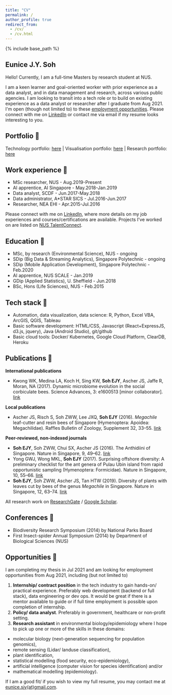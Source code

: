 ```yaml
---
title: "CV"
permalink: /
author_profile: true
redirect_from: 
  - /cv/
  - /cv.html
---
```


{% include base_path %}

## Eunice J.Y. Soh

Hello! Currently, I am a full-time Masters by research student at NUS. 

I am a keen learner and goal-oriented worker with prior experience as a data analyst, and in data management and research, across various public agencies. I am looking to transit into a tech role or to build on existing experience as a data analyst or researcher after I graduate from Aug 2021. I'm open (though not limited to) to these [employment opportunities](#opportunities-). Please connect with me on [LinkedIn](https://linkedin.com/in/eunices) or contact me via email if my resume looks interesting to you. 

## Portfolio 🐜

Technology portfolio: [here](portfolio/portfolio-1/)
| Visualisation portfolio: [here](portfolio/portfolio-2/) | Research portfolio: [here](portfolio/portfolio-3/)

## Work experience 🦟

- MSc researcher, NUS - Aug.2019-Present 
- AI apprentice, AI Singapore - May.2018-Jan.2019 
- Data analyst, SCDF - Jun.2017-May.2018
- Data administrator, A*STAR SICS - Jul.2016-Jun.2017
- Researcher, NEA EHI - Apr.2015-Jul.2016 

Please connect with me on [LinkedIn](https://www.linkedin.com/in/eunicesoh/), where more details on my job experiences and courses/certifications are available. Projects I've worked on are listed on [NUS TalentConnect](https://nus-csm.symplicity.com/profiles/eunicesoh).

## Education 💯

- MSc, by research (Environmental Science), NUS - ongoing
- SDip (Big Data & Streaming Analytics), Singapore Polytechnic - ongoing
- SDip (Mobile Application Development), Singapore Polytechnic - Feb.2020
- AI apprentice, NUS SCALE - Jan.2019 
- GDip (Applied Statistics), U. Sheffield - Jun.2018
- BSc, Hons (Life Sciences), NUS - Feb.2015 

## Tech stack 🦋

- Automation, data visualization, data science: R, Python, Excel VBA, ArcGIS, QGIS, Tableau 
- Basic software development: HTML/CSS, Javascript (React+ExpressJS, d3.js, jquery), Java (Android Studio), git/github
- Basic cloud tools: Docker/ Kubernetes, Google Cloud Platform, ClearDB, Heroku

## Publications 🐝

**International publications**
- Kwong WK, Medina LA, Koch H, Sing KW, **Soh EJY**, Ascher JS, Jaffe R, Moran, NA (2017). Dynamic microbiome evolution in the social corbiculate bees. Science Advances, 3: e1600513 [minor collaborator]. [link](https://www.researchgate.net/publication/315766876_Dynamic_microbiome_evolution_in_social_bees)

**Local publications**
- Ascher JS, Risch S, Soh ZWW, Lee JXQ, **Soh EJY** (2016). *Megachile* leaf-cutter and resin bees of Singapore (Hymenoptera: Apoidea: Megachilidae). Raffles Bulletin of Zoology, Supplement 32, 33–55. [link](https://www.researchgate.net/publication/303189173_Megachile_leaf-cutter_and_resin_bees_of_Singapore_Hymenoptera_Apoidea_Megachilidae)

**Peer-reviewed, non-indexed journals**
- **Soh EJY**, Soh ZWW, Chui SX, Ascher JS (2016). The Anthidiini of Singapore. Nature in Singapore, 9, 49–62. [link](https://www.researchgate.net/publication/306009526_The_bee_tribe_Anthidiini_in_Singapore_Anthophila_Megachilidae_Anthidiini_with_notes_on_the_regional_fauna)
- Yong GWJ, Wong MKL, **Soh EJY** (2017). Surprising offshore diversity: A preliminary checklist for the ant genera of Pulau Ubin island from rapid opportunistic sampling (Hymenoptera: Formicidae). Nature in Singapore, 10, 55–66. [link](https://www.researchgate.net/publication/318129786_A_preliminary_checklist_of_the_ant_genera_of_Pulau_Ubin_Singapore_from_rapid_opportunistic_sampling_Hymenoptera_Formicidae)
- **Soh EJY**, Soh ZWW, Ascher JS, Tan HTW (2019). Diversity of plants with leaves cut by bees of the genus *Megachile* in Singapore. Nature in Singapore, 12, 63–74. [link](https://www.researchgate.net/publication/337077776_Diversity_of_plants_with_leaves_cut_by_bees_of_the_genus_Megachile_in_Singapore)

All research work on [ResearchGate](https://www.researchgate.net/profile/Eunice_Soh2/research) / [Google Scholar](https://scholar.google.com/citations?user=8tnjlIUAAAAJ).

## Conferences 🐛

- Biodiversity Research Symposium (2014) by National Parks Board
- First Insect-spider Annual Symposium (2014) by Department of Biological Sciences (NUS)

## Opportunities 🐞

I am completing my thesis in Jul 2021 and am looking for employment opportunities from Aug 2021, including (but not limited to)

1. **Internship/ contract position** in the tech industry to gain hands-on/ practical experience. Preferably web development (backend or full stack), data engineering or dev ops. It would be great if there is a mentor available to guide or if full time employment is possible upon completion of internship.
2. **Policy/ data analyst**. Preferably in government, healthcare or non-profit setting.
3. **Research assistant** in environmental biology/epidemiology where I hope to pick up one or more of the skills in these domains: 
- molecular biology (next-generation sequencing for population genomics), 
- remote sensing (Lidar/ landuse classification), 
- plant identification, 
- statistical modelling (food security, eco-epidemiology), 
- artificial intelligence (computer vision for species identification) and/or
- mathematical modelling (epidemiology).

If I am a good fit/ if you wish to view my full resume, you may contact me at [eunice.sjy(at)gmail.com](mailto:eunice.sjy@gmail.com).

